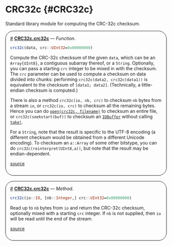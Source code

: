 


# CRC32c {#CRC32c}

Standard library module for computing the CRC-32c checksum.
<div style='border-width:1px; border-style:solid; border-color:black; padding: 1em; border-radius: 25px;'>
<a id='CRC32c.crc32c' href='#CRC32c.crc32c'>#</a>&nbsp;<b><u>CRC32c.crc32c</u></b> &mdash; <i>Function</i>.




```julia
crc32c(data, crc::UInt32=0x00000000)
```


Compute the CRC-32c checksum of the given `data`, which can be an `Array{UInt8}`, a contiguous subarray thereof, or a `String`.  Optionally, you can pass a starting `crc` integer to be mixed in with the checksum.  The `crc` parameter can be used to compute a checksum on data divided into chunks: performing `crc32c(data2, crc32c(data1))` is equivalent to the checksum of `[data1; data2]`. (Technically, a little-endian checksum is computed.)

There is also a method `crc32c(io, nb, crc)` to checksum `nb` bytes from a stream `io`, or `crc32c(io, crc)` to checksum all the remaining bytes. Hence you can do [`open(crc32c, filename)`](/base/io-network#Base.open) to checksum an entire file, or `crc32c(seekstart(buf))` to checksum an [`IOBuffer`](/base/io-network#Base.IOBuffer) without calling [`take!`](/base/io-network#Base.take!-Tuple{Base.GenericIOBuffer}).

For a `String`, note that the result is specific to the UTF-8 encoding (a different checksum would be obtained from a different Unicode encoding). To checksum an `a::Array` of some other bitstype, you can do `crc32c(reinterpret(UInt8,a))`, but note that the result may be endian-dependent.


[source](https://github.com/lazarusA/julia/blob/ad044fee2e4ee6365c524c10a5d8c6d07c12e3f0/stdlib/CRC32c/src/CRC32c.jl#L14-L34)

</div>
<br>
<div style='border-width:1px; border-style:solid; border-color:black; padding: 1em; border-radius: 25px;'>
<a id='CRC32c.crc32c-Tuple{IO, Integer, UInt32}' href='#CRC32c.crc32c-Tuple{IO, Integer, UInt32}'>#</a>&nbsp;<b><u>CRC32c.crc32c</u></b> &mdash; <i>Method</i>.




```julia
crc32c(io::IO, [nb::Integer,] crc::UInt32=0x00000000)
```


Read up to `nb` bytes from `io` and return the CRC-32c checksum, optionally mixed with a starting `crc` integer.  If `nb` is not supplied, then `io` will be read until the end of the stream.


[source](https://github.com/lazarusA/julia/blob/ad044fee2e4ee6365c524c10a5d8c6d07c12e3f0/stdlib/CRC32c/src/CRC32c.jl#L41-L47)

</div>
<br>
